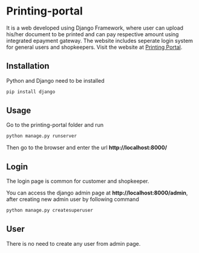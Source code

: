 # Printing-portal
It is a web developed using Django Framework, where user can upload his/her document to be printed and can pay respective amount using integrated epayment gateway.
The website includes seperate login system for general users and shopkeepers. Visit the website at [Printing Portal](https://printingportal.pythonanywhere.com/).

## Installation
Python and Django need to be installed

```bash
pip install django
```
## Usage

Go to the printing-portal folder and run 

```bash
python manage.py runserver
```

Then go to the browser and enter the url **http://localhost:8000/**

## Login

The login page is common for customer and shopkeeper.

You can access the django admin page at **http://localhost:8000/admin**, after creating new admin user by following command

```bash
python manage.py createsuperuser
```
## User
There is no need to create any user from admin page.